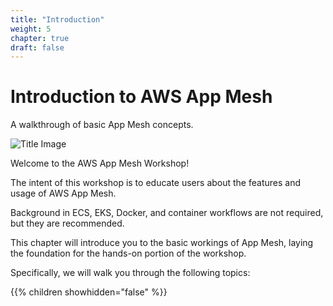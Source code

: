 ```yaml
---
title: "Introduction"
weight: 5
chapter: true
draft: false
---
```


# Introduction to AWS App Mesh

A walkthrough of basic App Mesh concepts.

![Title Image](/images/introduction/appmesh-product-page.png)

Welcome to the AWS App Mesh Workshop!

The intent of this workshop is to educate users about the features and usage of AWS App Mesh.

Background in ECS, EKS, Docker, and container workflows are not required, but they are recommended.

This chapter will introduce you to the basic workings of App Mesh, laying the foundation for the hands-on portion of the workshop.

Specifically, we will walk you through the following topics:

{{% children showhidden="false" %}}
